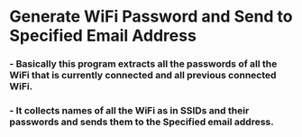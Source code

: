 # Generate WiFi Password and Send to Specified Email Address

### - Basically this program extracts all the passwords of all the WiFi that is currently connected and all previous connected WiFi. 
### - It collects names of all the WiFi as in SSIDs and their passwords and sends them to the Specified email address.

